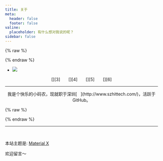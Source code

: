 ```yaml
---
title: 关于
meta:
  header: false
  footer: false
valine:
  placeholder: 有什么想对我说的呢？
sidebar: false
---
```


{% raw %}<div class="style-example example">{% endraw %}
<ul class="pure circle center about"><li><img  src="https://cdn.jsdelivr.net/gh/xaoxuu/assets@18.12.27/avatar/avatar.png"></li></ul>


<center>[<i class="fab fa-github"></i>][3] &nbsp;&nbsp;&nbsp;&nbsp;&nbsp; [<i class="fas fa-rss"></i>][4] &nbsp;&nbsp;&nbsp;&nbsp;&nbsp; [<i class="fab fa-instagram"></i>][5] &nbsp;&nbsp;&nbsp;&nbsp;&nbsp; [<i class="fas fa-headphones"></i>][6]</center>

<hr>
<center>我是个快乐的小码农，现就职于深圳[<img src="https://img.vim-cn.com/59/8c91935b1286d54405971a547923e7f9df4d59.png" height=12px>](http://www.szhittech.com/)，活跃于GitHub。</center>

{% raw %}</div>{% endraw %}

<hr><br>

本站主题是: [Material X](https://xaoxuu.com/wiki/material-x/)

欢迎留言～

[1]: /about/
[2]: http://www.szhittech.com/
[3]: https://github.com/xaoxuu
[4]: https://xaoxuu.com/blog/
[5]: https://instagram.com/xaoxuu
[6]: https://music.163.com/#/user/home?id=63035382
[7]: mailto:me@xaoxuu.com
